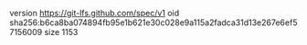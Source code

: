 version https://git-lfs.github.com/spec/v1
oid sha256:b6ca8ba074894fb95e1b621e30c028e9a115a2fadca31d13e267e6ef57156009
size 1153
